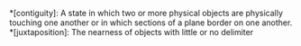 *[contiguity]: A state in which two or more physical objects are physically touching one another or in which sections of a plane border on one another.
*[juxtaposition]: The nearness of objects with little or no delimiter

<!-- BUFFER -->